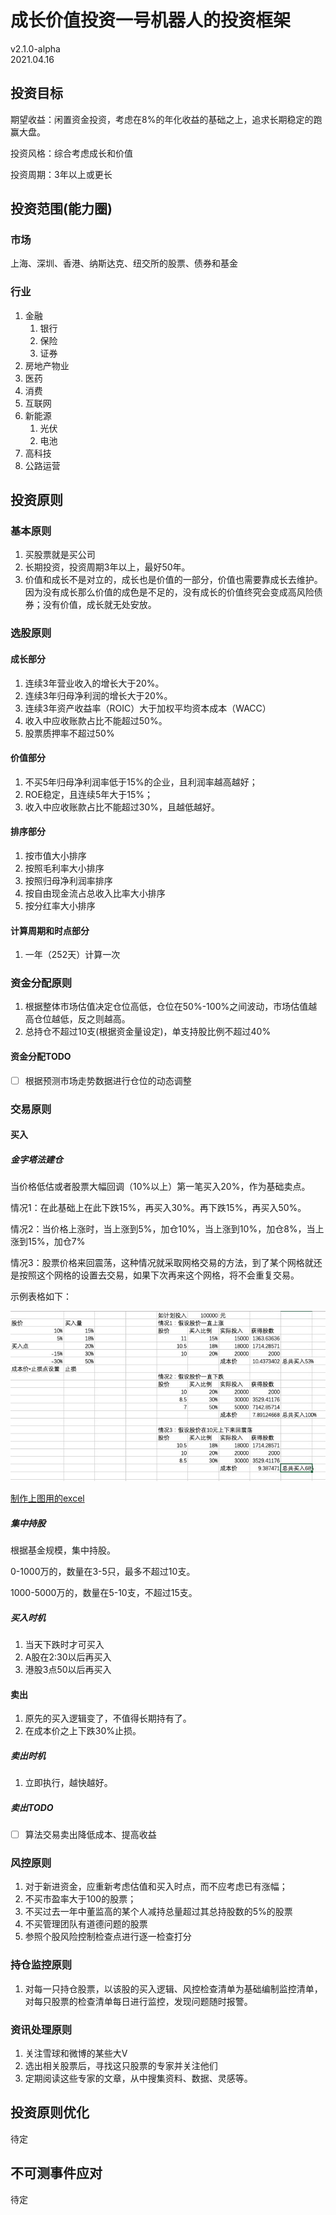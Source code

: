 # 成长价值投资一号机器人的投资框架
v2.1.0-alpha  
2021.04.16

## 投资目标

期望收益：闲置资金投资，考虑在8%的年化收益的基础之上，追求长期稳定的跑赢大盘。

投资风格：综合考虑成长和价值

投资周期：3年以上或更长

## 投资范围(能力圈)

### 市场

上海、深圳、香港、纳斯达克、纽交所的股票、债券和基金

### 行业

1. 金融
   1. 银行
   2. 保险
   3. 证券
2. 房地产物业
3. 医药
4. 消费
5. 互联网
6. 新能源
   1. 光伏
   2. 电池
7. 高科技
8. 公路运营

## 投资原则

### 基本原则

1. 买股票就是买公司
2. 长期投资，投资周期3年以上，最好50年。
3. 价值和成长不是对立的，成长也是价值的一部分，价值也需要靠成长去维护。因为没有成长那么价值的成色是不足的，没有成长的价值终究会变成高风险债券；没有价值，成长就无处安放。

### 选股原则

#### 成长部分

1. 连续3年营业收入的增长大于20%。
3. 连续3年归母净利润的增长大于20%。
4. 连续3年资产收益率（ROIC）大于加权平均资本成本（WACC）
5. 收入中应收账款占比不能超过50%。
7. 股票质押率不超过50%

#### 价值部分

1. 不买5年归母净利润率低于15%的企业，且利润率越高越好；
2. ROE稳定，且连续5年大于15%；
3. 收入中应收账款占比不能超过30%，且越低越好。

#### 排序部分

1. 按市值大小排序
2. 按照毛利率大小排序
3. 按照归母净利润率排序
4. 按自由现金流占总收入比率大小排序
5. 按分红率大小排序

#### 计算周期和时点部分

1. 一年（252天）计算一次

### 资金分配原则

1. 根据整体市场估值决定仓位高低，仓位在50%-100%之间波动，市场估值越高仓位越低，反之则越高。
2. 总持仓不超过10支(根据资金量设定)，单支持股比例不超过40%

#### 资金分配TODO

- [ ] 根据预测市场走势数据进行仓位的动态调整

### 交易原则

#### 买入

##### 金字塔法建仓

当价格低估或者股票大幅回调（10%以上）第一笔买入20%，作为基础卖点。

情况1：在此基础上在此下跌15%，再买入30%。再下跌15%，再买入50%。

情况2：当价格上涨时，当上涨到5%，加仓10%，当上涨到10%，加仓8%，当上涨到15%，加仓7%

情况3：股票价格来回震荡，这种情况就采取网格交易的方法，到了某个网格就还是按照这个网格的设置去交易，如果下次再来这个网格，将不会重复交易。

示例表格如下：

![image-20201218103431054](images/image-20201218103431054.png)

[制作上图用的excel](assets/金字塔买入计算表及示例.xlsx)

##### 集中持股

根据基金规模，集中持股。

0-1000万的，数量在3-5只，最多不超过10支。

1000-5000万的，数量在5-10支，不超过15支。

##### 买入时机

1. 当天下跌时才可买入
2. A股在2:30以后再买入
3. 港股3点50以后再买入

#### 卖出

1. 原先的买入逻辑变了，不值得长期持有了。
2. 在成本价之上下跌30%止损。

##### 卖出时机

1. 立即执行，越快越好。

##### 卖出TODO

- [ ] 算法交易卖出降低成本、提高收益

### 风控原则

1. 对于新进资金，应重新考虑估值和买入时点，而不应考虑已有涨幅；
2. 不买市盈率大于100的股票；
3. 不买过去一年中董监高的某个人减持总量超过其总持股数的5%的股票
4. 不买管理团队有道德问题的股票
5. 参照个股风险控制检查点进行逐一检查打分

### 持仓监控原则

1. 对每一只持仓股票，以该股的买入逻辑、风控检查清单为基础编制监控清单，对每只股票的检查清单每日进行监控，发现问题随时报警。

### 资讯处理原则

1. 关注雪球和微博的某些大V
2. 选出相关股票后，寻找这只股票的专家并关注他们
3. 定期阅读这些专家的文章，从中搜集资料、数据、灵感等。

## 投资原则优化

待定

## 不可测事件应对

待定
